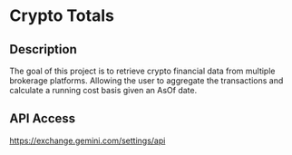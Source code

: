 # Crypto Totals

## Description

The goal of this project is to retrieve crypto financial data from multiple brokerage platforms. Allowing the user to aggregate the transactions and calculate a running cost basis given an AsOf date.

## API Access

https://exchange.gemini.com/settings/api
